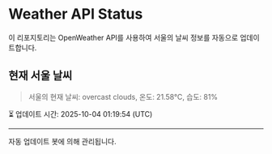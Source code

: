
# Weather API Status

이 리포지토리는 OpenWeather API를 사용하여 서울의 날씨 정보를 자동으로 업데이트합니다.

## 현재 서울 날씨
> 서울의 현재 날씨: overcast clouds, 온도: 21.58°C, 습도: 81%

⏳ 업데이트 시간: 2025-10-04 01:19:54 (UTC)

---
자동 업데이트 봇에 의해 관리됩니다.
